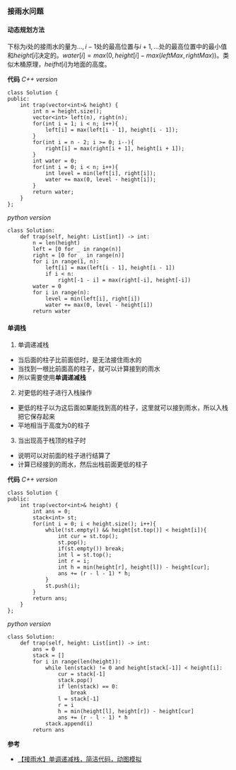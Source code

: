 ### 接雨水问题
#### 动态规划方法
下标为$i$处的接雨水的量为$...,i-1$处的最高位置与$i+1,...$处的最高位置中的最小值和$height[i]$决定的。$water[i]=max(0, height[i] - max(leftMax,rightMax))$。类似木桶原理，$heifht[i]$为地面的高度。

**代码**
*C++ version*
```
class Solution {
public:
    int trap(vector<int>& height) {
        int n = height.size();
        vector<int> left(n), right(n);
        for(int i = 1; i < n; i++){
            left[i] = max(left[i - 1], height[i - 1]);
        }
        for(int i = n - 2; i >= 0; i--){
            right[i] = max(right[i + 1], height[i + 1]);
        }
        int water = 0;
        for(int i = 0; i < n; i++){
            int level = min(left[i], right[i]);
            water += max(0, level - height[i]);
        }
        return water;
    }
};

```
*python version*
```
class Solution:
    def trap(self, height: List[int]) -> int:
        n = len(height)
        left = [0 for _ in range(n)]
        right = [0 for _ in range(n)]
        for i in range(1, n):
            left[i] = max(left[i - 1], height[i - 1])
            if i < n:
                right[-1 - i] = max(right[-i], height[-i])
        water = 0
        for i in range(n):
            level = min(left[i], right[i])
            water += max(0, level - height[i])
        return water
```

#### 单调栈
1. 单调递减栈
 - 当后面的柱子比前面低时，是无法接住雨水的
 - 当找到一根比前面高的柱子，就可以计算接到的雨水
 - 所以需要使用**单调递减栈**
2. 对更低的柱子进行入栈操作
 - 更低的柱子以为这后面如果能找到高的柱子，这里就可以接到雨水，所以入栈把它保存起来
 - 平地相当于高度为0的柱子
3. 当出现高于栈顶的柱子时
 - 说明可以对前面的柱子进行结算了
 - 计算已经接到的雨水，然后出栈前面更低的柱子

**代码**
*C++ version*
```
class Solution {
public:
    int trap(vector<int>& height) {
        int ans = 0;
        stack<int> st;
        for(int i = 0; i < height.size(); i++){
            while(!st.empty() && height[st.top()] < height[i]){
                int cur = st.top();
                st.pop();
                if(st.empty()) break;
                int l = st.top();
                int r = i;
                int h = min(height[r], height[l]) - height[cur];
                ans += (r - l - 1) * h;
            }
            st.push(i);
        }
        return ans;
    }
};
```

*python version*
```
class Solution:
    def trap(self, height: List[int]) -> int:
        ans = 0
        stack = []
        for i in range(len(height)):
            while len(stack) != 0 and height[stack[-1]] < height[i]:
                cur = stack[-1]
                stack.pop()
                if len(stack) == 0:
                    break
                l = stack[-1]
                r = i
                h = min(height[l], height[r]) - height[cur]
                ans += (r - l - 1) * h
            stack.append(i)
        return ans
```

**参考**
 - [【接雨水】单调递减栈，简洁代码，动图模拟](https://leetcode.cn/problems/trapping-rain-water/solution/trapping-rain-water-by-ikaruga/)